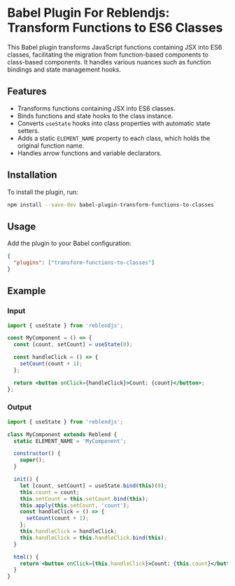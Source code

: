 # Babel Plugin For Reblendjs: Transform Functions to ES6 Classes

This Babel plugin transforms JavaScript functions containing JSX into ES6 classes, facilitating the migration from function-based components to class-based components. It handles various nuances such as function bindings and state management hooks.

## Features

- Transforms functions containing JSX into ES6 classes.
- Binds functions and state hooks to the class instance.
- Converts `useState` hooks into class properties with automatic state setters.
- Adds a static `ELEMENT_NAME` property to each class, which holds the original function name.
- Handles arrow functions and variable declarators.

## Installation

To install the plugin, run:

```bash
npm install --save-dev babel-plugin-transform-functions-to-classes
```

## Usage

Add the plugin to your Babel configuration:

```json
{
  "plugins": ["transform-functions-to-classes"]
}
```

## Example

### Input

```jsx
import { useState } from 'reblendjs';

const MyComponent = () => {
  const [count, setCount] = useState(0);

  const handleClick = () => {
    setCount(count + 1);
  };

  return <button onClick={handleClick}>Count: {count}</button>;
};
```

### Output

```jsx
import { useState } from 'reblendjs';

class MyComponent extends Reblend {
  static ELEMENT_NAME = 'MyComponent';

  constructor() {
    super();
  }

  init() {
    let [count, setCount] = useState.bind(this)(0);
    this.count = count;
    this.setCount = this.setCount.bind(this);
    this.apply(this.setCount, 'count');
    const handleClick = () => {
      setCount(count + 1);
    };
    this.handleClick = handleClick;
    this.handleClick = this.handleClick.bind(this);
  }

  html() {
    return <button onClick={this.handleClick}>Count: {this.count}</button>;
  }
}
```
